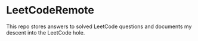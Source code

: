 # LeetCodeRemote

This repo stores answers to solved LeetCode questions and documents my descent into the LeetCode hole.  
 
